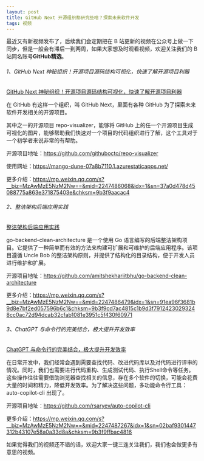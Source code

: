 ```yaml
---
layout: post
title: GitHub Next 开源组织都研究些啥？探索未来软件开发
tags: 视频
---
```


最近又有新视频发布了，后续我们会定期把在 B 站更新的视频在公众号上做一下同步，但是一般会有滞后一到两周，如果大家想及时观看视频，欢迎关注我们的 B 站同名账号**GitHub精选**。

######  1、GitHub Next 神秘组织！开源项目源码结构可视化，快速了解开源项目利器

[GitHub Next 神秘组织！开源项目源码结构可视化，快速了解开源项目利器](https://www.bilibili.com/video/BV13k4y157cE/)

在 GitHub 有这样一个组织，叫 GitHub Next，里面有各种 GitHub 为了探索未来软件开发相关的开源项目。

其中之一的开源项目 repo-visualizer，能够将 GitHub 上的任一个开源项目生成可视化的图片，能够帮助我们快速对一个项目的代码组织进行了解，这个工具对于一个初学者来说非常的有帮助。

开源项目地址：https://github.com/githubocto/repo-visualizer

使用网址：https://mango-dune-07a8b7110.1.azurestaticapps.net/ 

更多介绍：https://mp.weixin.qq.com/s?__biz=MzAwMzE5NzM2Nw==&mid=2247486068&idx=1&sn=37a0d478d45088775a863e371875403e&chksm=9b3f9aacac4

###### 2、整洁架构后端应用实践

[整洁架构后端应用实践](https://www.bilibili.com/video/BV1Jk4y1K7f8/)

go-backend-clean-architecture 是一个使用 Go 语言编写的后端整洁架构项目。它提供了一种简单而有效的方法来构建可扩展和可维护的后端应用程序。该项目遵循 Uncle Bob 的整洁架构原则，并提供了结构化的目录结构，便于开发人员进行维护和扩展。

开源项目地址：https://github.com/amitshekhariitbhu/go-backend-clean-architecture

更多介绍：https://mp.weixin.qq.com/s?__biz=MzAwMzE5NzM2Nw==&mid=2247486479&idx=1&sn=91ea96f3681b9d8e7bf2ed057596b6c1&chksm=9b3f9cd7ac4815c1b9d3f79124230293248cc0ac72d94dcab32cfab1081e3951c5f430f60971

###### 3、ChatGPT 与命令行的完美结合，极大提升开发效率

[ChatGPT 与命令行的完美结合，极大提升开发效率](https://www.bilibili.com/video/BV1FV411T7aw/)

在日常开发中，我们经常会遇到需要查找代码、改进代码库以及对代码进行评审的情况。同时，我们也需要进行代码重构、生成测试代码、执行Shell命令等任务。这些操作往往需要借助浏览器查找相关的信息，存在多个软件的切换，可能会花费大量的时间和精力，降低开发效率。为了解决这些问题，多功能命令行工具：auto-copilot-cli 出现了。

开源项目地址：https://github.com/rsaryev/auto-copilot-cli

更多介绍：https://mp.weixin.qq.com/s?__biz=MzAwMzE5NzM2Nw==&mid=2247487267&idx=1&sn=02baf9301447312b43107e58a0a33d8a&chksm=9b3f9ffbac4816

如果觉得我们的视频还不错的话，欢迎大家一键三连关注我们，我们也会做更多有意思的视频。
